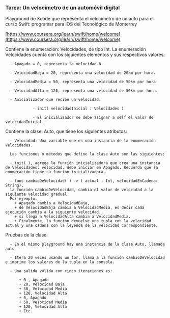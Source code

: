 ### Tarea: Un velocímetro de un automóvil digital

Playground de Xcode que representa el velocímetro de un auto
para el curso Swift: programar para iOS del Tecnológico de Monterrey

[https://www.coursera.org/learn/swift/home/welcome](https://www.coursera.org/learn/swift/home/welcome)

Contiene la enumeración: Velocidades, de tipo Int.
La enumeración Velocidades cuenta con los siguientes elementos y sus respectivos valores:

      - Apagado = 0, representa la velocidad 0.

      - VelocidadBaja = 20, representa una velocidad de 20km por hora.

      - VelocidadMedia = 50, representa una velocidad de 50km por hora

      - VelocidadAlta = 120, representa una velocidad de 50km por hora.

      - Anicializador que recibe un velocidad:

                - init( velocidadInicial : Velocidades )

                - El inicializador se debe asignar a self el valor de velocidadInicial

Contiene la clase: Auto, que tiene los siguientes atributos:

      - Velocidad: Una variable que es una instancia de la enumeración Velocidades.

      Las funciones o métodos que define la clase Auto son las siguientes:

      - init( ), agrega la función inicializadora que crea una instancia de Velocidades: velocidad, debe iniciar en Apagado. Recuerda que la enumeración tiene su función inicializadora.

      - func cambioDeVelocidad( ) -> ( actual : Int, velocidadEnCadena: String),
      la función cambioDeVelocidad, cambia el valor de velocidad a la siguiente velocidad gradual.
      Por ejemplo:  
        + Apagado cambia a VelocidadBaja,
        + de VelocidadBaja cambia a VelocidadMedia, es decir cada ejecución cambia a la siguiente velocidad..
        + si llega a VelocidadAlta cambia a VelocidadMedia.
        + Finalmente, la función devuelve una tupla con la velocidad actual y una cadena con la leyenda de la velocidad correspondiente.

Pruebas de la clase:

      - En el mismo playground hay una instancia de la clase Auto, llamada auto

      - Itera 20 veces usando un for, llama a la función cambioDeVelocidad e imprime los valores de la tupla en la consola.

      - Una salida válida con cinco iteraciones es:

          + 0 , Apagado
          + 20, Velocidad Baja
          + 50, Velocidad Media
          + 120, Velocidad Alta
          + 0, Apagado
          + 50, Velocidad Media
          + 120, Velocidad Alta
          + Etc.
